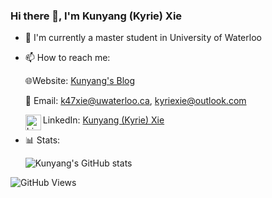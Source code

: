 ### Hi there 👋, I'm Kunyang (Kyrie) Xie

- 🏫 I'm currently a master student in University of Waterloo

- 📫 How to reach me:

  🌐Website: [Kunyang's Blog](https://kyxie.github.io/en/)

  📨 Email: k47xie@uwaterloo.ca, kyriexie@outlook.com

  <img align="left" alt="LinkedIn" width="25px" src="https://img.icons8.com/color/50/000000/linkedin.png"/> LinkedIn: [Kunyang (Kyrie) Xie](https://www.linkedin.com/in/kunyang-kyrie-xie-557270194/)

- 📊 Stats:

  ![Kunyang's GitHub stats](https://github-readme-stats.vercel.app/api?username=Kyxie&count_private=true&show_icons=true)

<!-- [![Kunyang's wakatime stats](https://github-readme-stats.vercel.app/api/wakatime?username=Kyxie&hide=CMake,other,git%20config,XML,JSON,Markdown,Bash,MATLAB,TOML,YAML)](https://github.com/anuraghazra/github-readme-stats) -->

<!-- [![Kunyang's most used languages](https://github-readme-stats.vercel.app/api/top-langs/?username=Kyxie&hide=VHDL,Makefile,Coq,SystemVerilog,CMake,Pascal,Objective-C&layout=compact)](https://github.com/anuraghazra/github-readme-stats) -->

  ![GitHub Views](https://komarev.com/ghpvc/?username=Kyxie&style=flat&color=brightgreen&label=VIEWS)
 
